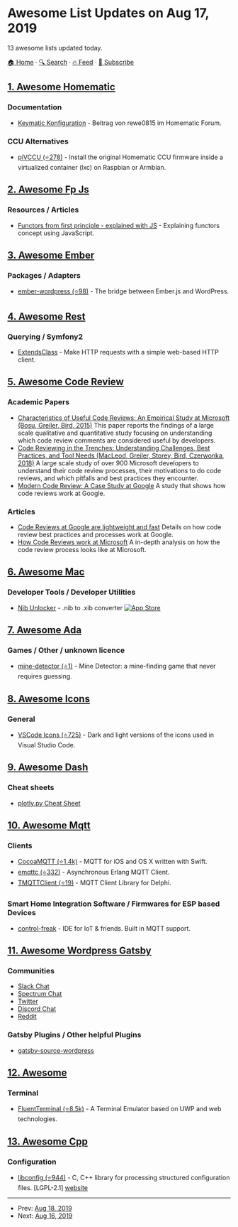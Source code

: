 # Awesome List Updates on Aug 17, 2019

13 awesome lists updated today.

[🏠 Home](/README.md) · [🔍 Search](https://www.trackawesomelist.com/search/) · [🔥 Feed](https://www.trackawesomelist.com/rss.xml) · [📮 Subscribe](https://trackawesomelist.us17.list-manage.com/subscribe?u=d2f0117aa829c83a63ec63c2f&id=36a103854c)



## [1. Awesome Homematic](/content/homematic-community/awesome-homematic/README.md)

### Documentation

*   [Keymatic Konfiguration](https://homematic-forum.de/forum/viewtopic.php?f=31\&t=19196) - Beitrag von rewe0815 im Homematic Forum.

### CCU Alternatives

*   [piVCCU (⭐278)](https://github.com/alexreinert/piVCCU) - Install the original Homematic CCU firmware inside a virtualized container (lxc) on Raspbian or Armbian.

## [2. Awesome Fp Js](/content/stoeffel/awesome-fp-js/README.md)

### Resources / Articles

*   [Functors from first principle - explained with JS](https://dev.to/snird/functors-from-first-principle-37lh) - Explaining functors concept using JavaScript.

## [3. Awesome Ember](/content/ember-community-russia/awesome-ember/README.md)

### Packages / Adapters

*   [ember-wordpress (⭐98)](https://github.com/oskarrough/ember-wordpress) - The bridge between Ember.js and WordPress.

## [4. Awesome Rest](/content/marmelab/awesome-rest/README.md)

### Querying / Symfony2

*   [ExtendsClass](https://extendsclass.com/rest-client-online.html) - Make HTTP requests with a simple web-based HTTP client.

## [5. Awesome Code Review](/content/joho/awesome-code-review/README.md)

### Academic Papers

*   [Characteristics of Useful Code Reviews: An Empirical Study at Microsoft (Bosu, Greiler, Bird, 2015)](https://www.michaelagreiler.com/wp-content/uploads/2019/02/Characteristics-Of-Useful-Comments.pdf) This paper reports the findings of a large scale qualitative and quantitative study focusing on understanding which code review comments are considered useful by developers.
*   [Code Reviewing in the Trenches: Understanding Challenges, Best Practices, and Tool Needs (MacLeod, Greiler, Storey, Bird, Czerwonka, 2018)](https://www.michaelagreiler.com/wp-content/uploads/2019/03/Code-Reviewing-in-the-Trenches-Understanding-Challenges-Best-Practices-and-Tool-Needs.pdf) A large scale study of over 900 Microsoft developers to understand their code review processes, their motivations to do code reviews, and which pitfalls and best practices they encounter.
*   [Modern Code Review: A Case Study at Google](https://sback.it/publications/icse2018seip.pdf) A study that shows how code reviews work at Google.

### Articles

*   [Code Reviews at Google are lightweight and fast](https://www.michaelagreiler.com/code-reviews-at-google/) Details on how code review best practices and processes work at Google.
*   [How Code Reviews work at Microsoft](https://www.michaelagreiler.com/code-reviews-at-microsoft-how-to-code-review-at-a-large-software-company/) A in-depth analysis on how the code review process looks like at Microsoft.

## [6. Awesome Mac](/content/jaywcjlove/awesome-mac/README.md)

### Developer Tools / Developer Utilities

*   [Nib Unlocker](https://apps.apple.com/by/app/nib-unlocker/id1475697086) - .nib to .xib converter [![App Store](https://jaywcjlove.github.io/sb/ico/min-app-store.svg "App Store Software")](https://apps.apple.com/by/app/nib-unlocker/id1475697086?mt=12)

## [7. Awesome Ada](/content/ohenley/awesome-ada/README.md)

### Games / Other / unknown licence

*   [mine-detector (⭐1)](https://github.com/jrcarter/Mine_Detector) - Mine Detector: a mine-finding game that never requires guessing.

## [8. Awesome Icons](/content/notlmn/awesome-icons/README.md)

### General

*   [VSCode Icons (⭐725)](https://github.com/microsoft/vscode-icons#readme) - Dark and light versions of the icons used in Visual Studio Code.

## [9. Awesome Dash](/content/ucg8j/awesome-dash/README.md)

### Cheat sheets

*   [plotly.py Cheat Sheet](https://images.plot.ly/plotly-documentation/images/python_cheat_sheet.pdf)

## [10. Awesome Mqtt](/content/hobbyquaker/awesome-mqtt/README.md)

### Clients

*   [CocoaMQTT (⭐1.4k)](https://github.com/emqx/CocoaMQTT) - MQTT for iOS and OS X written with Swift.
*   [emqttc (⭐332)](https://github.com/emqx/emqtt) - Asynchronous Erlang MQTT Client.
*   [TMQTTClient (⭐19)](https://github.com/jamiei/Delphi-TMQTT2) - MQTT Client Library for Delphi.

### Smart Home Integration Software / Firmwares for ESP based Devices

*   [control-freak](https://github.com/catx23/control-freak) - IDE for IoT & friends. Built in MQTT support.

## [11. Awesome Wordpress Gatsby](/content/henrikwirth/awesome-wordpress-gatsby/README.md)

### Communities

*   [Slack Chat](https://wpgql-slack.herokuapp.com/)
*   [Spectrum Chat](https://spectrum.chat/wpgraphql)
*   [Twitter](https://twitter.com/wpgraphql)
*   [Discord Chat](https://gatsby.dev/discord)
*   [Reddit](https://www.reddit.com/r/gatsbyjs/)

### Gatsby Plugins / Other helpful Plugins

*   [gatsby-source-wordpress](https://www.gatsbyjs.org/packages/gatsby-source-wordpress)

## [12. Awesome](/content/Awesome-Windows/Awesome/README.md)

### Terminal

*   [FluentTerminal (⭐8.5k)](https://github.com/felixse/FluentTerminal) - A Terminal Emulator based on UWP and web technologies.

## [13. Awesome Cpp](/content/fffaraz/awesome-cpp/README.md)

### Configuration

*   [libconfig (⭐944)](https://github.com/hyperrealm/libconfig) - C, C++ library for processing structured configuration files. \[LGPL-2.1] [website](https://hyperrealm.github.io/libconfig/)

---

- Prev: [Aug 18, 2019](/content/2019/08/18/README.md)
- Next: [Aug 16, 2019](/content/2019/08/16/README.md)